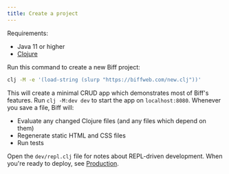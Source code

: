 ```yaml
---
title: Create a project
---
```


Requirements:

 - Java 11 or higher
 - [Clojure](https://clojure.org/guides/install_clojure)

Run this command to create a new Biff project:

```bash
clj -M -e '(load-string (slurp "https://biffweb.com/new.clj"))'
```

This will create a minimal CRUD app which demonstrates most of Biff's features.
Run `clj -M:dev dev` to start the app on `localhost:8080`. Whenever you save a file,
Biff will:

 - Evaluate any changed Clojure files (and any files which depend on them)
 - Regenerate static HTML and CSS files
 - Run tests

Open the `dev/repl.clj` file for notes about REPL-driven development.
When you're ready to deploy, see [Production](/docs/reference/production/).
